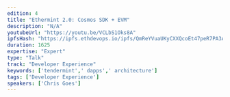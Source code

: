 ```yaml
---
edition: 4
title: "Ethermint 2.0: Cosmos SDK + EVM"
description: "N/A"
youtubeUrl: "https://youtu.be/VCLbS1Oks8A"
ipfsHash: "https://ipfs.ethdevops.io/ipfs/QmReYVuaUKyCXXQcoEt47peR7PA3ARJHCTKSMuWDbYGwbM?filename=Ethermint_2.0_-_Cosmos_SDK_%2b_EVM_by_Chris_Goes_Devcon4-VCLbS1Oks8A.mp4"
duration: 1625
expertise: "Expert"
type: "Talk"
track: "Developer Experience"
keywords: ['tendermint',' dapps',' architecture']
tags: ['Developer Experience']
speakers: ['Chris Goes']
---
```


